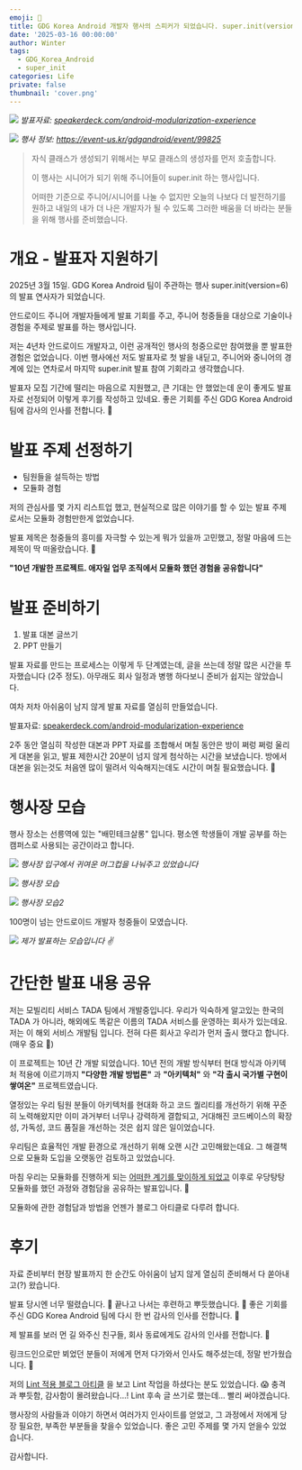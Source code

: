 ```yaml
---
emoji: 📣
title: GDG Korea Android 개발자 행사의 스피커가 되었습니다. super.init(version=6) 후기
date: '2025-03-16 00:00:00'
author: Winter
tags:
  - GDG_Korea_Android 
  - super_init
categories: Life
private: false
thumbnail: 'cover.png'
---
```


![](cover.png)
*발표자료: [speakerdeck.com/android-modularization-experience](https://speakerdeck.com/winterlovedev/android-modularization-experience)*

![](0.png)
*행사 정보: https://event-us.kr/gdgandroid/event/99825*

> 자식 클래스가 생성되기 위해서는 부모 클래스의 생성자를 먼저 호출합니다.
>
> 이 행사는 시니어가 되기 위해 주니어들이 super.init 하는 행사입니다.
>
> 어떠한 기준으로 주니어/시니어를 나눌 수 없지만 오늘의 나보다 더 발전하기를 원하고 내일의 내가 더 나은 개발자가 될 수 있도록 그러한 배움을 더 바라는 분들을 위해 행사를 준비했습니다.

# 개요 - 발표자 지원하기

2025년 3월 15일. GDG Korea Android 팀이 주관하는 행사 super.init(version=6)의 발표 연사자가 되었습니다.

안드로이드 주니어 개발자들에게 발표 기회를 주고, 주니어 청중들을 대상으로 기술이나 경험을 주제로 발표를 하는 행사입니다.

저는 4년차 안드로이드 개발자고, 이런 공개적인 행사의 청중으로만 참여했을 뿐 발표한 경험은 없었습니다. 이번 행사에선 저도 발표자로 첫 발을 내딛고, 주니어와 중니어의 경계에 있는 연차로서 마지막 super.init 발표 참여 기회라고 생각했습니다.

발표자 모집 기간에 떨리는 마음으로 지원했고, 큰 기대는 안 했었는데 운이 좋게도 발표자로 선정되어 이렇게 후기를 작성하고 있네요. 좋은 기회를 주신 GDG Korea Android 팀에 감사의 인사를 전합니다. 🥰

# 발표 주제 선정하기

- 팀원들을 설득하는 방법
- 모듈화 경험

저의 관심사를 몇 가지 리스트업 했고, 현실적으로 많은 이야기를 할 수 있는 발표 주제로서는 모듈화 경험만한게 없었습니다.

발표 제목은 청중들의 흥미를 자극할 수 있는게 뭐가 있을까 고민했고, 정말 마음에 드는 제목이 딱 떠올랐습니다. 🤭

**"10년 개발한 프로젝트. 애자일 업무 조직에서 모듈화 했던 경험을 공유합니다"** 

# 발표 준비하기

1. 발표 대본 글쓰기
2. PPT 만들기

발표 자료를 만드는 프로세스는 이렇게 두 단계였는데, 글을 쓰는데 정말 많은 시간을 투자했습니다 (2주 정도). 아무래도 회사 일정과 병행 하다보니 준비가 쉽지는 않았습니다.

여차 저차 아쉬움이 남지 않게 발표 자료를 열심히 만들었습니다.

발표자료: [speakerdeck.com/android-modularization-experience](https://speakerdeck.com/winterlovedev/android-modularization-experience)

2주 동안 열심히 작성한 대본과 PPT 자료를 조합해서 며칠 동안은 방이 쩌렁 쩌렁 울리게 대본을 읽고, 발표 제한시간 20분이 넘지 않게 첨삭하는 시간을 보냈습니다. 방에서 대본을 읽는것도 처음엔 많이 떨려서 익숙해지는데도 시간이 며칠 필요했습니다. 🤢

# 행사장 모습

행사 장소는 선릉역에 있는 "배민테크살롱" 입니다. 평소엔 학생들이 개발 공부를 하는 캠퍼스로 사용되는 공간이라고 합니다.

![](1.png)
*행사장 입구에서 귀여운 머그컵을 나눠주고 있었습니다*

![](2.jpeg)
*행사장 모습*

![](3.jpeg)
*행사장 모습2*

100명이 넘는 안드로이드 개발자 청중들이 모였습니다. 

![](4.jpeg)
*제가 발표하는 모습입니다 ✌️*

# 간단한 발표 내용 공유

저는 모빌리티 서비스 TADA 팀에서 개발중입니다. 우리가 익숙하게 알고있는 한국의 TADA 가 아니라, 해외에도 똑같은 이름의 TADA 서비스를 운영하는 회사가 있는데요. 저는 이 해외 서비스 개발팀 입니다. 전혀 다른 회사고 우리가 먼저 출시 했다고 합니다. (매우 중요 😤)

이 프로젝트는 10년 간 개발 되었습니다. 10년 전의 개발 방식부터 현대 방식과 아키텍처 적용에 이르기까지 **"다양한 개발 방법론"** 과 **"아키텍처"** 와 **"각 출시 국가별 구현이 쌓여온"** 프로젝트였습니다.

열정있는 우리 팀원 분들이 아키텍처를 현대화 하고 코드 퀄리티를 개선하기 위해 꾸준히 노력해왔지만 이미 과거부터 너무나 강력하게 결합되고, 거대해진 코드베이스의 확장성, 가독성, 코드 품질을 개선하는 것은 쉽지 않은 일이었습니다.

우리팀은 효율적인 개발 환경으로 개선하기 위해 오랜 시간 고민해왔는데요. 그 해결책으로 모듈화 도입을 오랫동안 검토하고 있었습니다. 

마침 우리는 모듈화를 진행하게 되는 [어떠한 계기를 맞이하게 되었고](https://speakerdeck.com/winterlovedev/android-modularization-experience?slide=6) 이후로 우당탕탕 모듈화를 했던 과정와 경험담을 공유하는 발표입니다. 🤗

모듈화에 관한 경험담과 방법을 언젠가 블로그 아티클로 다루려 합니다.

# 후기

자료 준비부터 현장 발표까지 한 순간도 아쉬움이 남지 않게 열심히 준비해서 다 쏟아내고(?) 왔습니다.

발표 당시엔 너무 떨렸습니다. 🤢 끝나고 나서는 후련하고 뿌듯했습니다. 🤟 좋은 기회를 주신 GDG Korea Android 팀에 다시 한 번 감사의 인사를 전합니다. 🥰

제 발표를 보러 먼 길 와주신 친구들, 회사 동료에게도 감사의 인사를 전합니다. 🥰

링크드인으로만 뵈었던 분들이 저에게 먼저 다가와서 인사도 해주셨는데, 정말 반가웠습니다. 🤝

저의 [Lint 적용 블로그 아티클](https://winter-love.dev/android/research-lint-library/) 을 보고 Lint 작업을 하셨다는 분도 있었습니다. 😱 충격과 뿌듯함, 감사함이 몰려왔습니다...! Lint 후속 글 쓰기로 했는데... 빨리 써야겠습니다.

행사장의 사람들과 이야기 하면서 여러가지 인사이트를 얻었고, 그 과정에서 저에게 당장 필요한, 부족한 부분들을 찾을수 있었습니다. 좋은 고민 주제를 몇 가지 얻을수 있었습니다.

감사합니다.

